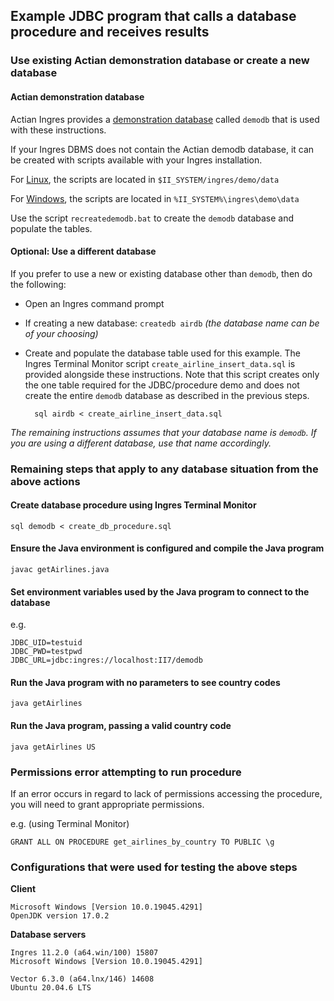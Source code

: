 ## Example JDBC program that calls a database procedure and receives results

### Use existing Actian demonstration database or create a new database

#### Actian demonstration database

Actian Ingres provides a [demonstration database](https://docs.actian.com/actianx/12.0/index.html#page/QuickStart_Linux/Creating_a_Database.htm#ww306790) called `demodb` that is used with these instructions.

If your Ingres DBMS does not contain the Actian demodb database, it can be created with scripts available with your Ingres installation.

For [Linux](https://docs.actian.com/actianx/12.0/index.html#page/QuickStart_Linux/Requirements_for_the_Demonstration_Application.htm
), the scripts are located in `$II_SYSTEM/ingres/demo/data`  

For [Windows](https://docs.actian.com/actianx/12.0/index.html#page/QuickStart_Win/Requirements_for_the_Demonstration_Application.htm
), the scripts are located in `%II_SYSTEM%\ingres\demo\data`  

Use the script `recreatedemodb.bat` to create the `demodb` database and populate the tables.

#### Optional: Use a different database

If you prefer to use a new or existing database other than `demodb`, then do the following:

- Open an Ingres command prompt
- If creating a new database:  `createdb airdb` _(the database name can be of your choosing)_
- Create and populate the database table used for this example. The Ingres Terminal Monitor script `create_airline_insert_data.sql` is provided alongside these instructions. Note that this script creates only the one table required for the JDBC/procedure demo and does not create the entire `demodb` database as described in the previous steps.  

        sql airdb < create_airline_insert_data.sql


_The remaining instructions assumes that your database name is `demodb`. If you are using a different database, use that name accordingly._

### Remaining steps that apply to any database situation from the above actions

#### Create database procedure using Ingres Terminal Monitor

    sql demodb < create_db_procedure.sql

#### Ensure the Java environment is configured and compile the Java program

    javac getAirlines.java

#### Set environment variables used by the Java program to connect to the database

e.g.

    JDBC_UID=testuid
    JDBC_PWD=testpwd
    JDBC_URL=jdbc:ingres://localhost:II7/demodb

#### Run the Java program with no parameters to see country codes

    java getAirlines

#### Run the Java program, passing a valid country code

    java getAirlines US

### Permissions error attempting to run procedure

If an error occurs in regard to lack of permissions accessing the procedure, you will need to grant appropriate permissions.  

e.g. (using Terminal Monitor)  

    GRANT ALL ON PROCEDURE get_airlines_by_country TO PUBLIC \g

### Configurations that were used for testing the above steps

**Client**

    Microsoft Windows [Version 10.0.19045.4291]
    OpenJDK version 17.0.2

**Database servers**

    Ingres 11.2.0 (a64.win/100) 15807
    Microsoft Windows [Version 10.0.19045.4291]

    Vector 6.3.0 (a64.lnx/146) 14608
    Ubuntu 20.04.6 LTS

